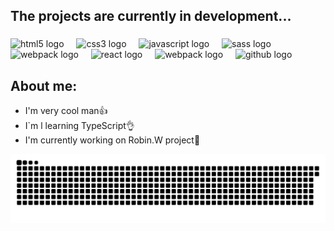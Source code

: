 
<h2 align="left">The projects are currently in development...</h2>

###


###

<div align="left">
    <img src="https://cdn.jsdelivr.net/gh/devicons/devicon/icons/html5/html5-original.svg" height="30" alt="html5 logo"  />
  <img width="12" />
  <img src="https://cdn.jsdelivr.net/gh/devicons/devicon/icons/css3/css3-original.svg" height="30" alt="css3 logo"  />
  <img width="12" />
  <img src="https://cdn.jsdelivr.net/gh/devicons/devicon/icons/javascript/javascript-original.svg" height="30" alt="javascript logo"  />
  <img width="12" />
    <img src="https://cdn.jsdelivr.net/gh/devicons/devicon/icons/sass/sass-original.svg" height="30" alt="sass logo"  />
  <img width="12" />
    
   <img src="https://cdn.jsdelivr.net/gh/devicons/devicon/icons/tailwindcss/tailwindcss-original.svg" height="30" alt="webpack logo"  />
  <img width="12" />
  <img src="https://cdn.jsdelivr.net/gh/devicons/devicon/icons/react/react-original.svg" height="30" alt="react logo"  />
  <img width="12" />
  <img src="https://cdn.jsdelivr.net/gh/devicons/devicon/icons/webpack/webpack-original.svg" height="30" alt="webpack logo"  />
  <img width="12" />
    <img src="https://cdn.jsdelivr.net/gh/devicons/devicon/icons/git/git-original.svg" height="30" alt="github  logo"  />
  <img width="12" />
  
</div>

###

<h2>About me:</h2>
<ul>
  <li>I'm very cool man👍</li>
  <li>I`m l learning TypeScript👌</li>
  <li>I'm currently working on Robin.W project👀</li>
</ul>

 <picture>
  <source media="(prefers-color-scheme: dark)" srcset="https://raw.githubusercontent.com/KlykovEvgeniy/KlykovEvgeniy/output/github-snake-dark.svg" />
  <source media="(prefers-color-scheme: light)" srcset="https://raw.githubusercontent.com/KlykovEvgeniy/KlykovEvgeniy/output/github-snake.svg" />
  <img alt="github-snake" src="https://raw.githubusercontent.com/KlykovEvgeniy/KlykovEvgeniy/output/github-snake.svg" />
</picture>


###
